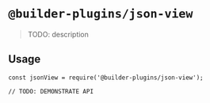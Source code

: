 # `@builder-plugins/json-view`

> TODO: description

## Usage

```
const jsonView = require('@builder-plugins/json-view');

// TODO: DEMONSTRATE API
```
